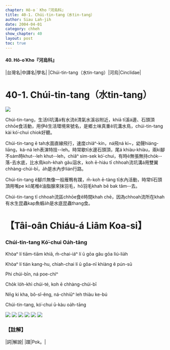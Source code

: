 ```yaml
---
chapter: Hô-o͘ Kho『河烏科』
title: 40-1. Chúi-tin-tang（水tin-tang）
author: Siau Lah-jih
date: 2004-04-01    
category: chheh
show_chapter: 40
layout: post
toc: true
---
```


#### 40. Hô-o͘ Kho『河烏科』


|台灣名|中譯名|學名|
|Chúi-tin-tang（水tin-tang）|河烏|Cinclidae|


# 40-1. Chúi-tin-tang（水tin-tang）

![](../too5/40/40-1-6.Chúi-tin-tang.jpg)


Chúi-tin-tang，生活tī坑溝á有水流ê清氣水溪谷附近，khiā tī溪á邊、石頭頂chhōe食活動，用伊ê生活環境來號名，是鄉土味真重ê坑溝水鳥，chúi-tin-tang kài kó͘-chui chiok好聽。

Chúi-tin-tang ē tah水面直線飛行，速度chiâⁿ-kín，ná飛ná ki~，幼聲hiáng-liāng，ká-ná leh表演特技--leh。時常歇tī水邊石頭頂，尾á khiàu-khiàu，兩ki腳不sám時khut--leh khut--leh，chiâⁿ sim-sek kó͘-chui，有時ē無張無持cho̍k--落-去水底，比水鳥koh-khah gâu泅水，koh ē-hiáu tī chhoah流坑溝á用雙翼chhàng-chúi-bī，a̍h是水內步lián行路。

Chúi-tin-tang ê腳爪無像一般雁鴨有蹼，m̄-koh ē-tàng tī水內活動，時常tī石頭頂用嘴pe kō尾椎ê油脂腺來抹羽毛，hō͘羽毛khah bē bak tâm--去。

Chúi-tin-tang tī chhoah流區chhōe食ê時間khah chē，因為chhoah流所在khah有水生昆蟲kap魚蝦a̍h是水底昆蟲thang食。





# 【Tâi-oân Chiáu-á Liām Koa-si】

### **Chúi-tin-tang Kó͘-chui Oa̍h-tāng**


Khòaⁿ lí tiām-tiām khiā, m̄-chai-iáⁿ lí ū gōa gâu gōa liú-lia̍h

Khòaⁿ lí tián kang-hu, chiah-chai lí ū gŏa-nī khiàng ê pún-sū

Phi chúi-bīn, ná poe-chìⁿ

Cho̍k lo̍h-khì chúi-té, koh ē chhàng-chúi-bī

Nn̄g ki kha, bô-sî-êng, ná-chhiūⁿ leh thiàu ke-bú

Chúi-tin-tang, kó͘-chui ū-kàu oa̍h-tāng



![](../too5/40/40-1-4.Chúi-tin-tang.jpg)
![](../too5/40/40-1-3.Chúi-tin-tang.jpg)
![](../too5/40/40-1-5.Chúi-tin-tang.jpg)
![](../too5/40/40-1-1.Chúi-tin-tang.jpg)
![](../too5/40/40-1-7.Chúi-tin-tang.jpg)
![](../too5/40/40-1-2.Chúi-tin-tang.jpg)



### 【註解】

|詞|解說|
|蹼|Pok。|



